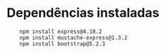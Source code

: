 # Dependências instaladas

```
    npm install express@4.18.2
    npm install mustache-express@1.3.2
    npm install bootstrap@5.2.3
```